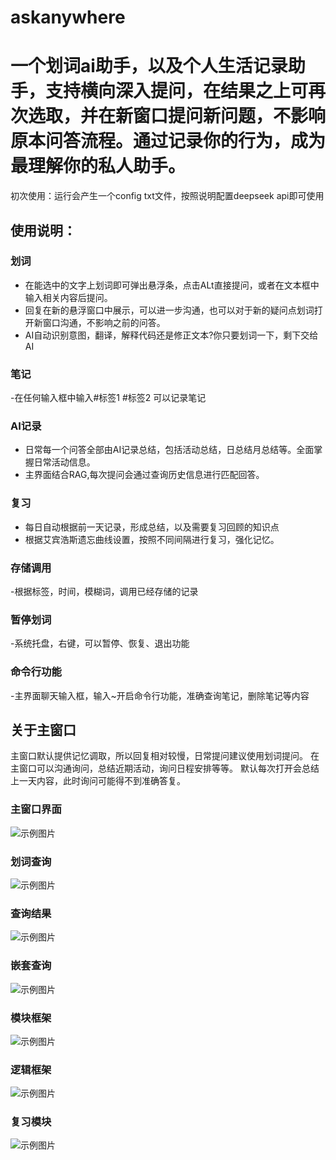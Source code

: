 # askanywhere
# 一个划词ai助手，以及个人生活记录助手，支持横向深入提问，在结果之上可再次选取，并在新窗口提问新问题，不影响原本问答流程。通过记录你的行为，成为最理解你的私人助手。
初次使用：运行会产生一个config txt文件，按照说明配置deepseek api即可使用

## 使用说明：

### 划词
- 在能选中的文字上划词即可弹出悬浮条，点击ALt直接提问，或者在文本框中输入相关内容后提问。
- 回复在新的悬浮窗口中展示，可以进一步沟通，也可以对于新的疑问点划词打开新窗口沟通，不影响之前的问答。
- AI自动识别意图，翻译，解释代码还是修正文本?你只要划词一下，剩下交给AI

### 笔记
-在任何输入框中输入#标签1 #标签2 可以记录笔记

### AI记录
- 日常每一个问答全部由AI记录总结，包括活动总结，日总结月总结等。全面掌握日常活动信息。
- 主界面结合RAG,每次提问会通过查询历史信息进行匹配回答。

### 复习
- 每日自动根据前一天记录，形成总结，以及需要复习回顾的知识点
- 根据艾宾浩斯遗忘曲线设置，按照不同间隔进行复习，强化记忆。

### 存储调用
-根据标签，时间，模糊词，调用已经存储的记录
### 暂停划词
-系统托盘，右键，可以暂停、恢复、退出功能
### 命令行功能
-主界面聊天输入框，输入~开启命令行功能，准确查询笔记，删除笔记等内容

## 关于主窗口
主窗口默认提供记忆调取，所以回复相对较慢，日常提问建议使用划词提问。
在主窗口可以沟通询问，总结近期活动，询问日程安排等等。
默认每次打开会总结上一天内容，此时询问可能得不到准确答复。

### 主窗口界面
![示例图片](图片展示picture/主界面.png)
### 划词查询
![示例图片](图片展示picture/划词查询.png)
### 查询结果
![示例图片](图片展示picture/划词查询-展示.png)
### 嵌套查询
![示例图片](图片展示picture/嵌套询问.png)
### 模块框架
![示例图片](图片展示picture/模块框架.png)
### 逻辑框架
![示例图片](图片展示picture/逻辑框架.png)
### 复习模块
![示例图片](图片展示picture/review.png)
